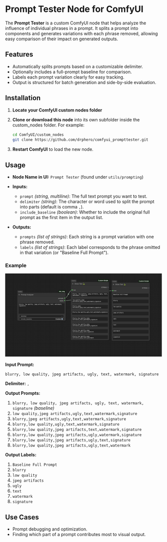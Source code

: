 # Prompt Tester Node for ComfyUI

The **Prompt Tester** is a custom ComfyUI node that helps analyze the influence of individual phrases in a prompt. It splits a prompt into components and generates variations with each phrase removed, allowing easy comparison of their impact on generated outputs.

## Features

* Automatically splits prompts based on a customizable delimiter.
* Optionally includes a full-prompt baseline for comparison.
* Labels each prompt variation clearly for easy tracking.
* Output is structured for batch generation and side-by-side evaluation.

## Installation

1. **Locate your ComfyUI custom nodes folder**

2. **Clone or download this node** into its own subfolder inside the custom_nodes folder. For example:

   ```bash
   cd ComfyUI/custom_nodes
   git clone https://github.com/drphero/comfyui_prompttester.git
   ```

3. **Restart ComfyUI** to load the new node.

## Usage

* **Node Name in UI:** `Prompt Tester` (found under `utils/prompting`)

* **Inputs:**

  * `prompt` *(string, multiline)*: The full text prompt you want to test.
  * `delimiter` *(string)*: The character or word used to split the prompt into parts (default is comma `,`).
  * `include_baseline` *(boolean)*: Whether to include the original full prompt as the first item in the output list.

* **Outputs:**

  * `prompts` *(list of strings)*: Each string is a prompt variation with one phrase removed.
  * `labels` *(list of strings)*: Each label corresponds to the phrase omitted in that variation (or "Baseline Full Prompt").

### Example

<img src="images/example.png" width=960/>

**Input Prompt:**

```
blurry, low quality, jpeg artifacts, ugly, text, watermark, signature
```

**Delimiter:** `,`

**Output Prompts:**

1. `blurry, low quality, jpeg artifacts, ugly, text, watermark, signature` *(baseline)*
2. `low quality,jpeg artifacts,ugly,text,watermark,signature`
3. `blurry,jpeg artifacts,ugly,text,watermark,signature`
4. `blurry,low quality,ugly,text,watermark,signature`
5. `blurry,low quality,jpeg artifacts,text,watermark,signature`
6. `blurry,low quality,jpeg artifacts,ugly,watermark,signature`
7. `blurry,low quality,jpeg artifacts,ugly,text,signature`
8. `blurry,low quality,jpeg artifacts,ugly,text,watermark`

**Output Labels:**

1. `Baseline Full Prompt`
2. `blurry`
3. `low quality`
4. `jpeg artifacts`
5. `ugly`
6. `text`
7. `watermark`
8. `signature`

## Use Cases

* Prompt debugging and optimization.
* Finding which part of a prompt contributes most to visual output.
